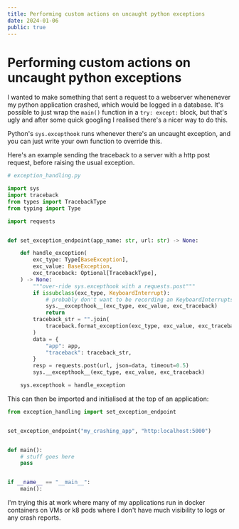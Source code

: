 ```yaml
---
title: Performing custom actions on uncaught python exceptions
date: 2024-01-06
public: true
---
```


# Performing custom actions on uncaught python exceptions

I wanted to make something that sent a request to a webserver whenenever my
python application crashed, which would be logged in a database. It's possible
to just wrap the `main()` function in a `try: except:` block, but that's ugly
and after some quick googling I realised there's a nicer way to do this.

Python's `sys.excepthook` runs whenever there's an uncaught exception, and you
can just write your own function to override this.


Here's an example sending the traceback to a server with a http post request,
before raising the usual exception.



```python
# exception_handling.py

import sys
import traceback
from types import TracebackType
from typing import Type

import requests


def set_exception_endpoint(app_name: str, url: str) -> None:

    def handle_exception(
        exc_type: Type[BaseException],
        exc_value: BaseException,
        exc_traceback: Optional[TracebackType],
    ) -> None:
        """over-ride sys.excepthook with a requests.post"""
        if issubclass(exc_type, KeyboardInterrupt):
            # probably don't want to be recording an KeyboardInterrupts
            sys.__excepthook__(exc_type, exc_value, exc_traceback)
            return
        traceback_str = "".join(
            traceback.format_exception(exc_type, exc_value, exc_traceback)
        )
        data = {
            "app": app,
            "traceback": traceback_str,
        }
        resp = requests.post(url, json=data, timeout=0.5)
        sys.__excepthook__(exc_type, exc_value, exc_traceback)

    sys.excepthook = handle_exception
```

This can then be imported and initialised at the top of an application:

```python
from exception_handling import set_exception_endpoint


set_exception_endpoint("my_crashing_app", "http:localhost:5000")


def main():
    # stuff goes here
    pass


if __name__ == "__main__":
    main():
```

I'm trying this at work where many of my applications run in docker containers
on VMs or k8 pods where I don't have much visibility to logs or any crash reports.

